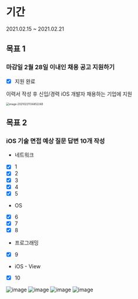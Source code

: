 # 기간
2021.02.15 ~ 2021.02.21

## 목표 1

### 마감일 2월 28일 이내인 채용 공고 지원하기

- [x] 지원 완료

이력서 작성 후 신입/경력 iOS 개발자 채용하는 기업에 지원

<img src="/Users/keunnalee/Library/Application Support/typora-user-images/image-20210221134452248.png" alt="image-20210221134452248" style="zoom:50%;" />

## 목표 2 

### iOS 기술 면접 예상 질문 답변 10개 작성

* 네트워크

- [x] 1 
- [x] 2
- [x] 3
- [x] 4
- [x] 5

* OS 

- [x] 6
- [x] 7
- [x] 8

* 프로그래밍

- [x] 9

* iOS - View

- [x] 10



![image](https://user-images.githubusercontent.com/52783516/108488329-981b4a00-72e3-11eb-917b-0275b38147ef.png)
![image](https://user-images.githubusercontent.com/52783516/108488334-9a7da400-72e3-11eb-85b8-bb58453b9692.png)
![image](https://user-images.githubusercontent.com/52783516/108488341-9cdffe00-72e3-11eb-9c04-816643aacb76.png)
![image](https://user-images.githubusercontent.com/52783516/108488351-9fdaee80-72e3-11eb-94af-4cf96da2a002.png)